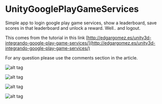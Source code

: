 # UnityGooglePlayGameServices
Simple app to login google play game services, show a leaderboard, save scores in that leaderboard and unlock a reward. Well.. and logout.

This comes from the tutorial in this link [http://edgargomez.es/unity3d-integrando-google-play-game-services/](http://edgargomez.es/unity3d-integrando-google-play-game-services/)

For any question please use the comments section in the article.

![alt tag](https://i0.wp.com/edgargomez.es/wp-content/uploads/2017/10/unityloadgpgs.gif?resize=988%2C706)

![alt tag](https://i1.wp.com/edgargomez.es/wp-content/uploads/2017/10/stepsbuttons.gif?resize=1910%2C931)

![alt tag](https://i1.wp.com/edgargomez.es/wp-content/uploads/2017/10/Screenshot_20171008-141828.png?resize=169%2C300)

![alt tag](https://i2.wp.com/edgargomez.es/wp-content/uploads/2017/10/Screenshot_20171008-141734.png?resize=169%2C300)
